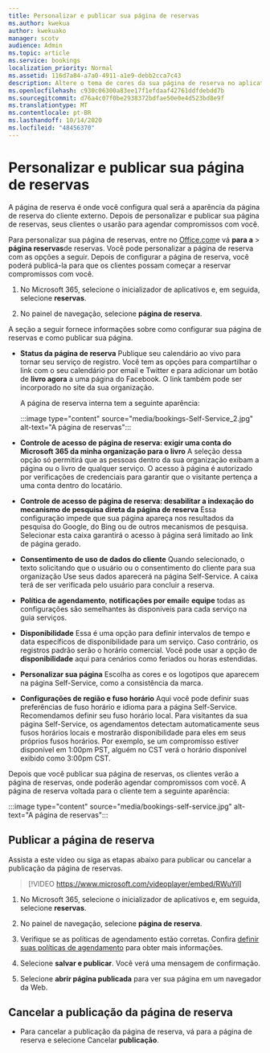 ```yaml
---
title: Personalizar e publicar sua página de reservas
ms.author: kwekua
author: kwekuako
manager: scotv
audience: Admin
ms.topic: article
ms.service: bookings
localization_priority: Normal
ms.assetid: 116d7a84-a7a0-4911-a1e9-debb2cca7c43
description: Altere o tema de cores da sua página de reserva no aplicativo Microsoft bookings.
ms.openlocfilehash: c930c06300a83ee17f1efdaaf42761ddfdebdd7b
ms.sourcegitcommit: d76a4c07f0be2938372bdfae50e0e4d523bd8e9f
ms.translationtype: MT
ms.contentlocale: pt-BR
ms.lasthandoff: 10/14/2020
ms.locfileid: "48456370"
---
```

# <a name="customize-and-publish-your-booking-page"></a>Personalizar e publicar sua página de reservas

A página de reserva é onde você configura qual será a aparência da página de reserva do cliente externo. Depois de personalizar e publicar sua página de reservas, seus clientes o usarão para agendar compromissos com você.

Para personalizar sua página de reservas, entre no [Office.com](https://office.com)e vá **para a** \> **página reservas**de reservas. Você pode personalizar a página de reserva com as opções a seguir. Depois de configurar a página de reserva, você poderá publicá-la para que os clientes possam começar a reservar compromissos com você.

1. No Microsoft 365, selecione o inicializador de aplicativos e, em seguida, selecione **reservas**.

2. No painel de navegação, selecione **página de reserva**.

A seção a seguir fornece informações sobre como configurar sua página de reservas e como publicar sua página.

- **Status da página de reserva** Publique seu calendário ao vivo para tornar seu serviço de registro. Você tem as opções para compartilhar o link com o seu calendário por email e Twitter e para adicionar um botão de **livro agora** a uma página do Facebook. O link também pode ser incorporado no site da sua organização.

    A página de reserva interna tem a seguinte aparência:

    :::image type="content" source="media/bookings-Self-Service_2.jpg" alt-text="A página de reservas":::

- **Controle de acesso de página de reserva: exigir uma conta do Microsoft 365 da minha organização para o livro**  A seleção dessa opção só permitirá que as pessoas dentro da sua organização exibam a página ou o livro de qualquer serviço. O acesso à página é autorizado por verificações de credenciais para garantir que o visitante pertença a uma conta dentro do locatário.

- **Controle de acesso de página de reserva: desabilitar a indexação do mecanismo de pesquisa direta da página de reserva** Essa configuração impede que sua página apareça nos resultados da pesquisa do Google, do Bing ou de outros mecanismos de pesquisa. Selecionar esta caixa garantirá o acesso à página será limitado ao link de página gerado.

- **Consentimento de uso de dados do cliente** Quando selecionado, o texto solicitando que o usuário ou o consentimento do cliente para sua organização Use seus dados aparecerá na página Self-Service. A caixa terá de ser verificada pelo usuário para concluir a reserva.

- **Política de agendamento**, **notificações por email**e **equipe** todas as configurações são semelhantes às disponíveis para cada serviço na guia serviços.

- **Disponibilidade** Essa é uma opção para definir intervalos de tempo e data específicos de disponibilidade para um serviço. Caso contrário, os registros padrão serão o horário comercial. Você pode usar a opção de **disponibilidade** aqui para cenários como feriados ou horas estendidas.

- **Personalizar sua página** Escolha as cores e os logotipos que aparecem na página Self-Service, como a consistência da marca.

- **Configurações de região e fuso horário** Aqui você pode definir suas preferências de fuso horário e idioma para a página Self-Service. Recomendamos definir seu fuso horário local. Para visitantes da sua página Self-Service, os agendamentos detectam automaticamente seus fusos horários locais e mostrarão disponibilidade para eles em seus próprios fusos horários. Por exemplo, se um compromisso estiver disponível em 1:00pm PST, alguém no CST verá o horário disponível exibido como 3:00pm CST.

Depois que você publicar sua página de reservas, os clientes verão a página de reservas, onde poderão agendar compromissos com você. A página de reserva voltada para o cliente tem a seguinte aparência:

:::image type="content" source="media/bookings-self-service.jpg" alt-text="A página de reservas":::

## <a name="publish-the-booking-page"></a>Publicar a página de reserva

Assista a este vídeo ou siga as etapas abaixo para publicar ou cancelar a publicação da página de reservas.

> [!VIDEO https://www.microsoft.com/videoplayer/embed/RWuYil]

1. No Microsoft 365, selecione o inicializador de aplicativos e, em seguida, selecione **reservas**.

1. No painel de navegação, selecione **página de reserva**.

1. Verifique se as políticas de agendamento estão corretas. Confira [definir suas políticas de agendamento](set-scheduling-policies.md) para obter mais informações.

1. Selecione **salvar e publicar**. Você verá uma mensagem de confirmação.

1. Selecione **abrir página publicada** para ver sua página em um navegador da Web.

## <a name="unpublish-the-booking-page"></a>Cancelar a publicação da página de reserva

 - Para cancelar a publicação da página de reserva, vá para a página de reserva e selecione Cancelar **publicação**.
